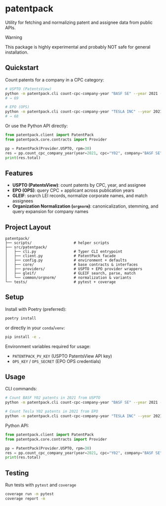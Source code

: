 
# patentpack

Utility for fetching and normalizing patent and assignee data from public APIs.

> [!WARNING]
> This package is highly experimental and probably NOT safe for general installation.

## Quickstart

Count patents for a company in a CPC category:

```bash
# USPTO (PatentsView)
python -m patentpack.cli count-cpc-company-year "BASF SE" --year 2021 --cpc Y02 --provider uspto
# → 69

# EPO (OPS)
python -m patentpack.cli count-cpc-company-year "TESLA INC" --year 2021 --cpc Y02 --provider epo
# → 68
```

Or use the Python API directly:

```python
from patentpack.client import PatentPack
from patentpack.core.contracts import Provider

pp = PatentPack(Provider.USPTO, rpm=30)
res = pp.count_cpc_company_year(year=2021, cpc="Y02", company="BASF SE")
print(res.total)
```

## Features

- **USPTO (PatentsView)**: count patents by CPC, year, and assignee
- **EPO (OPS)**: query CPC + applicant across publication years
- **GLEIF**: search LEI records, normalize corporate names, and match assignees
- **Organization Normalization (`orgnorm`)**: canonicalization, stemming, and query expansion for company names

## Project Layout

```
patentpack/
├── scripts/                   # helper scripts
├── src/patentpack/
│   ├── cli.py                 # Typer CLI entrypoint
│   ├── client.py              # PatentPack facade
│   ├── config.py              # environment + defaults
│   ├── core/                  # base contracts & interfaces
│   ├── providers/             # USPTO + EPO provider wrappers
│   ├── gleif/                 # GLEIF search, parse, match
│   └── common/orgnorm/        # normalization & variants
└── tests/                     # pytest + coverage
```

## Setup

Install with Poetry (preferred):

```bash
poetry install
```

or directly in your `conda`/`venv`:

```bash
pip install -e .
```

Environment variables required for usage:

- `PATENTPACK_PV_KEY` (USPTO PatentsView API key)
- `OPS_KEY` / `OPS_SECRET` (EPO OPS credentials)

## Usage

CLI commands:

```bash
# Count BASF Y02 patents in 2021 from USPTO
python -m patentpack.cli count-cpc-company-year "BASF SE" --year 2021 --cpc Y02 --provider uspto

# Count Tesla Y02 patents in 2021 from EPO
python -m patentpack.cli count-cpc-company-year "TESLA INC" --year 2021 --cpc Y02 --provider epo
```

Python API:

```python
from patentpack.client import PatentPack
from patentpack.core.contracts import Provider

pp = PatentPack(Provider.USPTO, rpm=30)
res = pp.count_cpc_company_year(year=2021, cpc="Y02", company="BASF SE")
print(res.total)
```

## Testing

Run tests with `pytest` and `coverage`

```bash
coverage run -m pytest
coverage report -m
```

